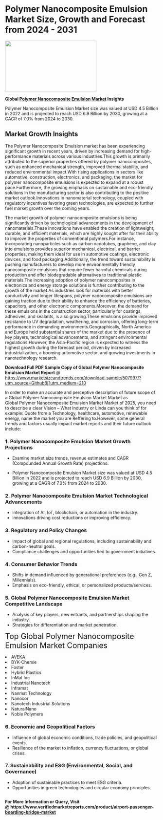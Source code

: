 <H1>Polymer Nanocomposite Emulsion Market Size, Growth and Forecast from 2024 - 2031</H1><img class="aligncenter size-medium wp-image-584254" src="https://thirdeyenews.in/wp-content/uploads/2024/09/Global-Market-Research-300x168.jpeg" alt="" width="300" height="168" /><p><strong>Global&nbsp;<a href="https://www.marketsizeandtrends.com/download-sample/507997/?utm_source=Github8j?utm_medium=210">Polymer Nanocomposite Emulsion Market</a> Insights</strong></p><p>Polymer Nanocomposite Emulsion Market size was valued at USD 4.5 Billion in 2022 and is projected to reach USD 6.9 Billion by 2030, growing at a CAGR of 7.0% from 2024 to 2030.</p><p><h2>Market Growth Insights</h2> <p>The Polymer Nanocomposite Emulsion market has been experiencing significant growth in recent years, driven by increasing demand for high-performance materials across various industries.This growth is primarily attributed to the superior properties offered by polymer nanocomposites, such as enhanced mechanical strength, improved thermal stability, and reduced environmental impact.With rising applications in sectors like automotive, construction, electronics, and packaging, the market for polymer nanocomposite emulsions is expected to expand at a robust pace.Furthermore, the growing emphasis on sustainable and eco-friendly solutions in the manufacturing sector is also contributing to the positive market outlook.Innovations in nanomaterial technology, coupled with regulatory incentives favoring green technologies, are expected to further fuel market growth over the coming years.</p> <p>The market growth of polymer nanocomposite emulsions is being significantly driven by technological advancements in the development of nanomaterials.These innovations have enabled the creation of lightweight, durable, and efficient materials, which are highly sought after for their ability to improve the properties of conventional polymers.For instance, incorporating nanoparticles such as carbon nanotubes, graphene, and clay into emulsions provides superior mechanical, electrical, and barrier properties, making them ideal for use in automotive coatings, electronic devices, and food packaging.Additionally, the trend toward sustainability is pushing manufacturers to develop more environmentally friendly nanocomposite emulsions that require fewer harmful chemicals during production and offer biodegradable alternatives to traditional plastic materials.The increasing adoption of polymer nanocomposites in electronics and energy storage solutions is further contributing to the growth of the market.As industries look for materials with better conductivity and longer lifespans, polymer nanocomposite emulsions are gaining traction due to their ability to enhance the efficiency of batteries, capacitors, and other electronic components.Moreover, the demand for these emulsions in the construction sector, particularly for coatings, adhesives, and sealants, is also growing.These emulsions provide improved resistance to UV degradation, weathering, and corrosion, offering long-term performance in demanding environments.Geographically, North America and Europe hold substantial shares of the market due to the presence of key players, technological advancements, and stringent environmental regulations.However, the Asia-Pacific region is expected to witness the highest growth during the forecast period, driven by increased industrialization, a booming automotive sector, and growing investments in nanotechnology research.<p><span class=""><strong>Download Full PDF Sample Copy of Global Polymer Nanocomposite Emulsion Market Report</strong> @ <a href="https://www.marketsizeandtrends.com/download-sample/507997/?utm_source=Github8j?utm_medium=210" target="_blank">https://www.marketsizeandtrends.com/download-sample/507997/?utm_source=Github8j?utm_medium=210</a></span></p><p>In order to make an accurate and perceptive description of future scope of a Global&nbsp;Polymer Nanocomposite Emulsion Market Market as Global&nbsp;Polymer Nanocomposite Emulsion Market Market of 2025, you need to describe a clear Vision &ndash; What Industry or Linda can you think of for example: Quote from a Technology, healthcare, automotive, renewable energy, name the market you are Reffering to.However, some general trends and factors usually impact market reports and their future outlook include:</p><h3>1.&nbsp;<strong>Polymer Nanocomposite Emulsion Market Growth Projections</strong></h3><ul><li>Examine market size trends, revenue estimates and CAGR (Compounded Annual Growth Rate) projections.</li><li><p>Polymer Nanocomposite Emulsion Market size was valued at USD 4.5 Billion in 2022 and is projected to reach USD 6.9 Billion by 2030, growing at a CAGR of 7.0% from 2024 to 2030.</p></li></ul><h3>2.&nbsp;<strong>Polymer Nanocomposite Emulsion Market Technological Advancements</strong></h3><ul><li>Integration of AI, IoT, blockchain, or automation in the industry.</li><li>Innovations driving cost reductions or improving efficiency.</li></ul><h3>3.&nbsp;<strong>Regulatory and Policy Changes</strong></h3><ul><li>Impact of global and regional regulations, including sustainability and carbon-neutral goals.</li><li>Compliance challenges and opportunities tied to government initiatives.</li></ul><h3>4.&nbsp;<strong>Consumer Behavior Trends</strong></h3><ul><li>Shifts in demand influenced by generational preferences (e.g., Gen Z, Millennials).</li><li>Emphasis on eco-friendly, ethical, or personalized products/services.</li></ul><h3>5.&nbsp;<strong>Global Polymer Nanocomposite Emulsion Market Competitive Landscape</strong></h3><ul><li>Analysis of key players, new entrants, and partnerships shaping the industry.</li><li>Strategies for differentiation and market penetration.</li></ul><p data-pm-slice="1 1 []"><span style="color: inherit; font-family: inherit; font-size: 25px;">Top Global Polymer Nanocomposite Emulsion Market Companies</span></p><div class="" data-test-id=""><p><li>AVEKA</li><li> BYK-Chemie</li><li> Foster</li><li> Hybrid Plastics</li><li> InMat Inc</li><li> Industrial Nanotech</li><li> Inframat</li><li> Nanmat Technology</li><li> Nanocor</li><li> Nanotech Industrial Solutions</li><li> NaturalNano</li><li> Noble Polymers</li></p></div><h3>6.&nbsp;<strong>Economic and Geopolitical Factors</strong></h3><ul><li>Influence of global economic conditions, trade policies, and geopolitical events.</li><li>Resilience of the market to inflation, currency fluctuations, or global crises.</li></ul><h3>7.&nbsp;<strong>Sustainability and ESG (Environmental, Social, and Governance)</strong></h3><ul><li>Adoption of sustainable practices to meet ESG criteria.</li><li>Opportunities in green technologies and circular economy principles.</li></ul><h2><strong style="font-size: 14px;">For More Information or Query, Visit @&nbsp;</strong><a style="background-color: #ffffff; font-size: 14px;" href="https://www.marketsizeandtrends.com/report/polymer-nanocomposite-emulsion-market/" target="_blank">https://www.verifiedmarketreports.com/product/airport-passenger-boarding-bridge-market</a></h2>